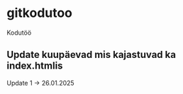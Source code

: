 # gitkodutoo
Kodutöö

## Update kuupäevad mis kajastuvad ka index.htmlis

Update 1 ->     26.01.2025

